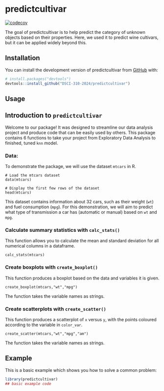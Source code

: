 
<!-- README.md is generated from README.Rmd. Please edit that file -->

# predictcultivar

<!-- badges: start -->
[![codecov](https://codecov.io/gh/DSCI-310-2024/predictcultivar/graph/badge.svg?token=IwIVq9czpq)](https://codecov.io/gh/DSCI-310-2024/predictcultivar)
<!-- badges: end -->

The goal of predictcultivar is to help predict the category of unknown objects based on their properties. Here, we used it to predict wine cultivars, but it can be applied widely beyond this. 

## Installation

You can install the development version of predictcultivar from
[GitHub](https://github.com/) with:

``` r
# install.packages("devtools")
devtools::install_github("DSCI-310-2024/predictcultivar")
```

## Usage

## Introduction to  `predictcultivar`
Welcome to our package! It was designed to streamline our data analysis project and produce code that can be easily used by others. This package contains 6 functions to take your project from Exploratory Data Analysis to finished, tuned `knn` model.

### Data: 
To demonstrate the package, we will use the dataset `mtcars` in R. 

```{r load-mtcars, echo=FALSE}
# Load the mtcars dataset
data(mtcars)

# Display the first few rows of the dataset
head(mtcars)
```

This dataset contains information about 32 cars, such as their weight (`wt`) and fuel consumption (`mpg`). For this demonstration, we will aim to predict what type of transmission a car has (automatic or manual) based on `wt` and `mpg`. 

### Calculate summary statistics with `calc_stats()`
This function allows you to calculate the mean and standard deviation for all numerical columns in a dataframe.

```{r}
calc_stats(mtcars)
```
### Create boxplots with `create_boxplot()`
This function produces a boxplot based on the data and variables it is given.

```{r}
create_boxplot(mtcars,"wt","mpg")
```

The function takes the variable names as strings.


### Create scatterplots with `create_scatter()`
This function produces a scatterplot of `x` versus `y`, with the points coloured according to the variable in `color_var`.

```{r}
create_scatter(mtcars,"wt","mpg","am")
```

The function takes the variable names as strings.

## Example

This is a basic example which shows you how to solve a common problem:

``` r
library(predictcultivar)
## basic example code
```


